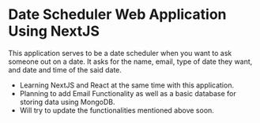 # Date Scheduler Web Application Using NextJS

This application serves to be a date scheduler when you want to ask someone out on a date. It asks for the name, email, type of date they want, and date and time of the said date.

- Learning NextJS and React at the same time with this application.
- Planning to add Email Functionality as well as a basic database for storing data using MongoDB.
- Will try to update the functionalities mentioned above soon.

